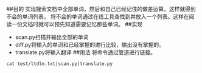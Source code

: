 ##目的
实现搜索文档中全部单词，然后和自己已经记住的做差运算。这样就得到不会的单词列表。
将不会的单词通过在线工具查找到并放入一个列表。这样在阅读一份文档时就可以预先知道需要记忆那些单词。
##实现
* scan.py扫描并输出全部的单词
* diff.py将输入的单词和已经掌握的进行比较，输出没有掌握的。
* translate.py将输入翻译
##用法
将命令通过管道进行链接。
```
cat test/ltdlm.txt|scan.py|translate.py
```